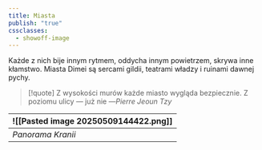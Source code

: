 ```yaml
---
title: Miasta
publish: "true"
cssclasses:
  - showoff-image
---
```

Każde z nich bije innym rytmem, oddycha innym powietrzem, skrywa inne kłamstwo. Miasta Dimei są sercami gildii, teatrami władzy i ruinami dawnej pychy.
>[!quote] Z wysokości murów każde miasto wygląda bezpiecznie. Z poziomu ulicy — już nie
>—*Pierre Jeoun Tzy*

|   ![[Pasted image 20250509144422.png]]  |
| --- |
|   *Panorama Kranii*  |
